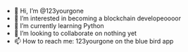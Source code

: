 - 👋 Hi, I’m @123yourgone
- 👀 I’m interested in becoming a blockchain developeoooor
- 🌱 I’m currently learning Python
- 💞️ I’m looking to collaborate on nothing yet
- 📫 How to reach me: 123yourgone on the blue bird app 

<!---
123yourgone/123yourgone is a ✨ special ✨ repository because its `README.md` (this file) appears on your GitHub profile.
You can click the Preview link to take a look at your changes.
--->
